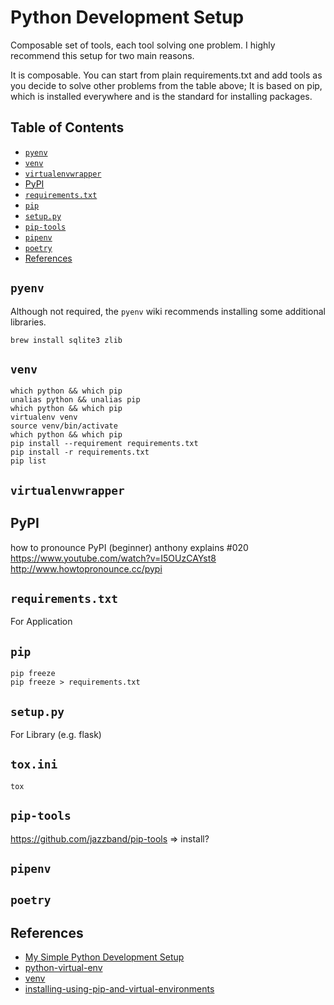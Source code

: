 # Python Development Setup

Composable set of tools, each tool solving one problem.
I highly recommend this setup for two main reasons.

It is composable. You can start from plain requirements.txt
and add tools as you decide to solve other problems from the table above;
It is based on pip, which is installed everywhere and is the standard for installing packages.

## Table of Contents

<!-- START doctoc generated TOC please keep comment here to allow auto update -->
<!-- DON'T EDIT THIS SECTION, INSTEAD RE-RUN doctoc TO UPDATE -->

- [`pyenv`](#pyenv)
- [`venv`](#venv)
- [`virtualenvwrapper`](#virtualenvwrapper)
- [PyPI](#pypi)
- [`requirements.txt`](#requirementstxt)
- [`pip`](#pip)
- [`setup.py`](#setuppy)
- [`pip-tools`](#pip-tools)
- [`pipenv`](#pipenv)
- [`poetry`](#poetry)
- [References](#references)

<!-- END doctoc generated TOC please keep comment here to allow auto update -->

## `pyenv`

Although not required,
the `pyenv` wiki recommends installing some additional libraries.

```shell script
brew install sqlite3 zlib
```

## `venv`

```shell script
which python && which pip
unalias python && unalias pip
which python && which pip
virtualenv venv
source venv/bin/activate
which python && which pip
pip install --requirement requirements.txt
pip install -r requirements.txt
pip list
```

## `virtualenvwrapper`

## PyPI

how to pronounce PyPI (beginner) anthony explains #020
<https://www.youtube.com/watch?v=I5OUzCAYst8>
<http://www.howtopronounce.cc/pypi>

## `requirements.txt`

For Application

## `pip`

```shell script
pip freeze
pip freeze > requirements.txt
```

## `setup.py`

For Library (e.g. flask)

## `tox.ini`

```shell script
tox
```

## `pip-tools`

<https://github.com/jazzband/pip-tools> => install?

## `pipenv`

## `poetry`

## References

- [My Simple Python Development Setup](https://medium.com/better-programming/my-simple-python-development-setup-687c31898d5b)
- [python-virtual-env](https://uoa-eresearch.github.io/eresearch-cookbook/recipe/2014/11/26/python-virtual-env)
- [venv](https://docs.python.org/3/tutorial/venv.html)
- [installing-using-pip-and-virtual-environments](https://packaging.python.org/guides/installing-using-pip-and-virtual-environments)
